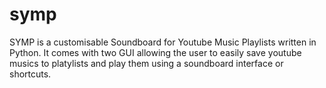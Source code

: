# symp
SYMP is a customisable Soundboard for Youtube Music Playlists written in Python. It comes with two GUI allowing the user to easily save youtube musics to platylists and play them using a soundboard interface or shortcuts. 
